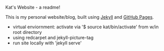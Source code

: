 Kat's Website - a readme!

This is my personal website/blog, built using [Jekyll](https://jekyllrb.com/) and [GitHub Pages](https://pages.github.com/).

- virtual enviornment: activate via '$ source kat/bin/activate' from w/in root directory
- using redcarpet and jekyll-picture-tag
- run site locally with 'jekyll serve'

